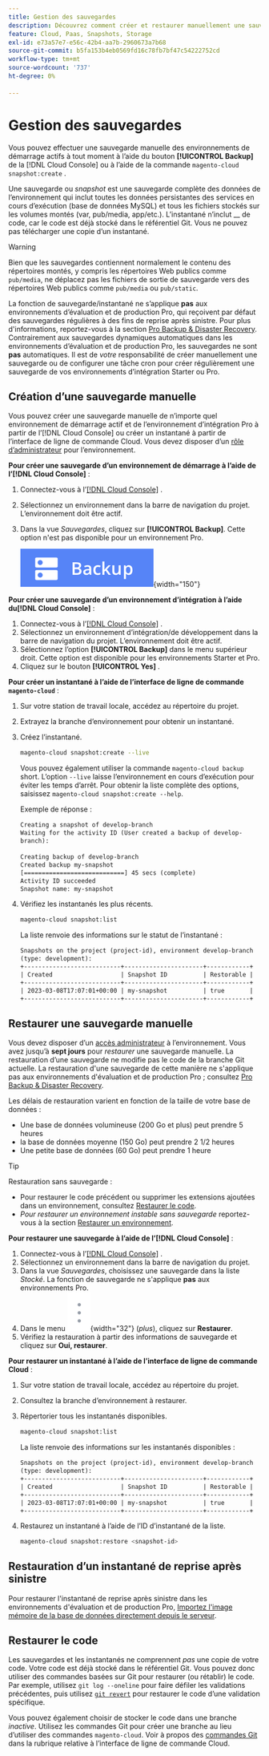 ```yaml
---
title: Gestion des sauvegardes
description: Découvrez comment créer et restaurer manuellement une sauvegarde pour votre projet d’infrastructure cloud d’Adobe Commerce.
feature: Cloud, Paas, Snapshots, Storage
exl-id: e73a57e7-e56c-42b4-aa7b-2960673a7b68
source-git-commit: b5fa153b4eb0569fd16c78fb7bf47c54222752cd
workflow-type: tm+mt
source-wordcount: '737'
ht-degree: 0%

---
```


# Gestion des sauvegardes

Vous pouvez effectuer une sauvegarde manuelle des environnements de démarrage actifs à tout moment à l’aide du bouton **[!UICONTROL Backup]** de la [!DNL Cloud Console] ou à l’aide de la commande `magento-cloud snapshot:create` .

Une sauvegarde ou _snapshot_ est une sauvegarde complète des données de l’environnement qui inclut toutes les données persistantes des services en cours d’exécution (base de données MySQL) et tous les fichiers stockés sur les volumes montés (var, pub/media, app/etc.). L’instantané n’inclut __ de code, car le code est déjà stocké dans le référentiel Git. Vous ne pouvez pas télécharger une copie d’un instantané.

>[!WARNING]
>
>Bien que les sauvegardes contiennent normalement le contenu des répertoires montés, y compris les répertoires Web publics comme `pub/media`, ne déplacez pas les fichiers de sortie de sauvegarde vers des répertoires Web publics comme `pub/media` ou `pub/static`.

La fonction de sauvegarde/instantané ne s’applique **pas** aux environnements d’évaluation et de production Pro, qui reçoivent par défaut des sauvegardes régulières à des fins de reprise après sinistre. Pour plus d&#39;informations, reportez-vous à la section [Pro Backup &amp; Disaster Recovery](../architecture/pro-architecture.md#backup-and-disaster-recovery). Contrairement aux sauvegardes dynamiques automatiques dans les environnements d’évaluation et de production Pro, les sauvegardes ne sont **pas** automatiques. Il est de _votre_ responsabilité de créer manuellement une sauvegarde ou de configurer une tâche cron pour créer régulièrement une sauvegarde de vos environnements d’intégration Starter ou Pro.

## Création d’une sauvegarde manuelle

Vous pouvez créer une sauvegarde manuelle de n’importe quel environnement de démarrage actif et de l’environnement d’intégration Pro à partir de l’[!DNL Cloud Console] ou créer un instantané à partir de l’interface de ligne de commande Cloud. Vous devez disposer d’un [rôle d’administrateur](../project/user-access.md) pour l’environnement.

**Pour créer une sauvegarde d’un environnement de démarrage à l’aide de l’[!DNL Cloud Console]** :

1. Connectez-vous à l’[[!DNL Cloud Console]](https://console.adobecommerce.com) .
1. Sélectionnez un environnement dans la barre de navigation du projet. L’environnement doit être actif.
1. Dans la vue _Sauvegardes_, cliquez sur **[!UICONTROL Backup]**. Cette option n&#39;est pas disponible pour un environnement Pro.

   ![ Sauvegarde ](../../assets/button-backup.png){width="150"}

**Pour créer une sauvegarde d’un environnement d’intégration à l’aide du[!DNL Cloud Console]** :

1. Connectez-vous à l’[[!DNL Cloud Console]](https://console.adobecommerce.com) .
1. Sélectionnez un environnement d’intégration/de développement dans la barre de navigation du projet. L’environnement doit être actif.
1. Sélectionnez l’option **[!UICONTROL Backup]** dans le menu supérieur droit. Cette option est disponible pour les environnements Starter et Pro.
1. Cliquez sur le bouton **[!UICONTROL Yes]** .

**Pour créer un instantané à l’aide de l’interface de ligne de commande `magento-cloud`** :

1. Sur votre station de travail locale, accédez au répertoire du projet.
1. Extrayez la branche d’environnement pour obtenir un instantané.
1. Créez l’instantané.

   ```bash
   magento-cloud snapshot:create --live
   ```

   Vous pouvez également utiliser la commande `magento-cloud backup` short. L’option `--live` laisse l’environnement en cours d’exécution pour éviter les temps d’arrêt. Pour obtenir la liste complète des options, saisissez `magento-cloud snapshot:create --help`.

   Exemple de réponse :

   ```
   Creating a snapshot of develop-branch
   Waiting for the activity ID (User created a backup of develop-branch):
   
   Creating backup of develop-branch
   Created backup my-snapshot
   [============================] 45 secs (complete)
   Activity ID succeeded
   Snapshot name: my-snapshot
   ```

1. Vérifiez les instantanés les plus récents.

   ```bash
   magento-cloud snapshot:list
   ```

   La liste renvoie des informations sur le statut de l’instantané :

   ```
   Snapshots on the project (project-id), environment develop-branch (type: development):
   +---------------------------+----------------------+------------+
   | Created                   | Snapshot ID          | Restorable |
   +---------------------------+----------------------+------------+
   | 2023-03-08T17:07:01+00:00 | my-snapshot          | true       |
   +---------------------------+----------------------+------------+
   ```

## Restaurer une sauvegarde manuelle

Vous devez disposer d’un [accès administrateur](../project/user-access.md) à l’environnement. Vous avez jusqu’à **sept jours** pour _restaurer_ une sauvegarde manuelle. La restauration d’une sauvegarde ne modifie pas le code de la branche Git actuelle. La restauration d&#39;une sauvegarde de cette manière ne s&#39;applique pas aux environnements d&#39;évaluation et de production Pro ; consultez [Pro Backup &amp; Disaster Recovery](../architecture/pro-architecture.md#backup-and-disaster-recovery).

Les délais de restauration varient en fonction de la taille de votre base de données :

- Une base de données volumineuse (200 Go et plus) peut prendre 5 heures
- la base de données moyenne (150 Go) peut prendre 2 1/2 heures
- Une petite base de données (60 Go) peut prendre 1 heure

>[!TIP]
>
>Restauration sans sauvegarde :
>
>- Pour restaurer le code précédent ou supprimer les extensions ajoutées dans un environnement, consultez [Restaurer le code](#roll-back-code).
>- _Pour restaurer un environnement instable sans sauvegarde_ reportez-vous à la section [Restaurer un environnement](../development/restore-environment.md).

**Pour restaurer une sauvegarde à l’aide de l’[!DNL Cloud Console]** :

1. Connectez-vous à l’[[!DNL Cloud Console]](https://console.adobecommerce.com) .
1. Sélectionnez un environnement dans la barre de navigation du projet.
1. Dans la vue _Sauvegardes_, choisissez une sauvegarde dans la liste _Stocké_. La fonction de sauvegarde ne s&#39;applique **pas** aux environnements Pro.
1. Dans le menu ![Plus](../../assets/icon-more.png){width="32"} (_plus_), cliquez sur **Restaurer**.
1. Vérifiez la restauration à partir des informations de sauvegarde et cliquez sur **Oui, restaurer**.

**Pour restaurer un instantané à l’aide de l’interface de ligne de commande Cloud** :

1. Sur votre station de travail locale, accédez au répertoire du projet.
1. Consultez la branche d’environnement à restaurer.
1. Répertorier tous les instantanés disponibles.

   ```bash
   magento-cloud snapshot:list
   ```

   La liste renvoie des informations sur les instantanés disponibles :

   ```
   Snapshots on the project (project-id), environment develop-branch (type: development):
   +---------------------------+----------------------+------------+
   | Created                   | Snapshot ID          | Restorable |
   +---------------------------+----------------------+------------+
   | 2023-03-08T17:07:01+00:00 | my-snapshot          | true       |
   +---------------------------+----------------------+------------+
   ```

1. Restaurez un instantané à l’aide de l’ID d’instantané de la liste.

   ```bash
   magento-cloud snapshot:restore <snapshot-id>
   ```

## Restauration d’un instantané de reprise après sinistre

Pour restaurer l&#39;instantané de reprise après sinistre dans les environnements d&#39;évaluation et de production Pro, [Importez l&#39;image mémoire de la base de données directement depuis le serveur](https://experienceleague.adobe.com/en/docs/commerce-knowledge-base/kb/how-to/restore-a-db-snapshot-from-staging-or-production#meth3).

## Restaurer le code

Les sauvegardes et les instantanés ne comprennent _pas_ une copie de votre code. Votre code est déjà stocké dans le référentiel Git. Vous pouvez donc utiliser des commandes basées sur Git pour restaurer (ou rétablir) le code. Par exemple, utilisez `git log --oneline` pour faire défiler les validations précédentes, puis utilisez [`git revert`](https://git-scm.com/docs/git-revert) pour restaurer le code d’une validation spécifique.

Vous pouvez également choisir de stocker le code dans une branche _inactive_. Utilisez les commandes Git pour créer une branche au lieu d’utiliser des commandes `magento-cloud`. Voir à propos des [commandes Git](../dev-tools/cloud-cli-overview.md#git-commands) dans la rubrique relative à l’interface de ligne de commande Cloud.
